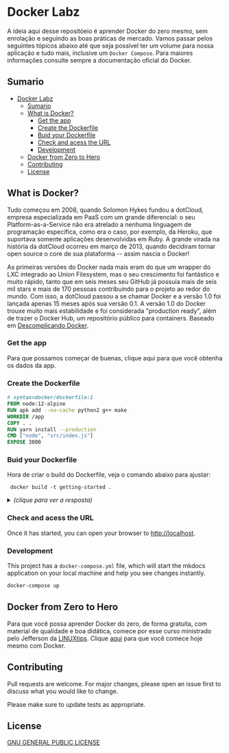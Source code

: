 # Docker Labz
A ideia aqui desse repositóeio é aprender Docker do zero mesmo, sem enrolação e seguindo as boas práticas de mercado. Vamos passar pelos seguintes tópicos abaixo até que seja possível ter um volume para nossa aplicação e tudo mais, inclusive um `Docker Compose`. Para maiores informações consulte sempre a documentação oficial do Docker.

## Sumario

- [Docker Labz](#docker-labz)
  - [Sumario](#sumario)
  - [What is Docker?](#what-is-docker)
    - [Get the app](#get-the-app)
    - [Create the Dockerfile](#create-the-dockerfile)
    - [Buid your Dockerfile](#buid-your-dockerfile)
    - [Check and acess the URL](#check-and-acess-the-url)
    - [Development](#development)
  - [Docker from Zero to Hero](#docker-from-zero-to-hero)
  - [Contributing](#contributing)
  - [License](#license)


## What is Docker?
Tudo começou em 2008, quando Solomon Hykes fundou a dotCloud, empresa especializada em PaaS com um grande diferencial: o seu Platform-as-a-Service não era atrelado a nenhuma linguagem de programação específica, como era o caso, por exemplo, da Heroku, que suportava somente aplicações desenvolvidas em Ruby. A grande virada na história da dotCloud ocorreu em março de 2013, quando decidiram tornar open source o core de sua plataforma -- assim nascia o Docker!

As primeiras versões do Docker nada mais eram do que um wrapper do LXC integrado ao Union Filesystem, mas o seu crescimento foi fantástico e muito rápido, tanto que em seis meses seu GitHub já possuía mais de seis mil stars e mais de 170 pessoas contribuindo para o projeto ao redor do mundo. Com isso, a dotCloud passou a se chamar Docker e a versão 1.0 foi lançada apenas 15 meses após sua versão 0.1. A versão 1.0 do Docker trouxe muito mais estabilidade e foi considerada "production ready", além de trazer o Docker Hub, um repositório público para containers. Baseado em [Descomplicando Docker](https://github.com/badtuxx/DescomplicandoDocker).

### Get the app
Para que possamos começar de buenas, clique aqui para que você obtenha os dados da app.

### Create the Dockerfile

```dockerfile
# syntax=docker/dockerfile:1
FROM node:12-alpine
RUN apk add --no-cache python2 g++ make
WORKDIR /app
COPY . .
RUN yarn install --production
CMD ["node", "src/index.js"]
EXPOSE 3000
```

### Buid your Dockerfile
Hora de criar o build do Dockerfile, veja o comando abaixo para ajustar:

` docker build -t getting-started .`


<details><summary><b></b> <em>(clique para ver a resposta)</em></summary>

```bash
Sending build context to Docker daemon  4.654MB   
Step 1/7 : FROM node:12-alpine
 ---> bb6d28039b8c
Step 2/7 : RUN apk add --no-cache python2 g++ make
 ---> Running in a067c51c395d
fetch https://dl-cdn.alpinelinux.org/alpine/v3.15/main/x86_64/APKINDEX.tar.gz
fetch https://dl-cdn.alpinelinux.org/alpine/v3.15/community/x86_64/APKINDEX.tar.gz
(1/22) Installing binutils (2.37-r3)
(2/22) Installing libgomp (10.3.1_git20211027-r0)
(3/22) Installing libatomic (10.3.1_git20211027-r0)
(4/22) Installing libgphobos (10.3.1_git20211027-r0)
(5/22) Installing gmp (6.2.1-r1)
(6/22) Installing isl22 (0.22-r0)
(7/22) Installing mpfr4 (4.1.0-r0)
(8/22) Installing mpc1 (1.2.1-r0)
(9/22) Installing gcc (10.3.1_git20211027-r0)
(10/22) Installing musl-dev (1.2.2-r7)
(11/22) Installing libc-dev (0.7.2-r3)
(12/22) Installing g++ (10.3.1_git20211027-r0)
(13/22) Installing make (4.3-r0)
(14/22) Installing libbz2 (1.0.8-r1)
(15/22) Installing expat (2.4.7-r0)
(16/22) Installing libffi (3.4.2-r1)
(17/22) Installing gdbm (1.22-r0)
(18/22) Installing ncurses-terminfo-base (6.3_p20211120-r1)
(19/22) Installing ncurses-libs (6.3_p20211120-r1)
(20/22) Installing readline (8.1.1-r0)
(21/22) Installing sqlite-libs (3.36.0-r0)
(22/22) Installing python2 (2.7.18-r4)
Executing busybox-1.34.1-r5.trigger
OK: 229 MiB in 38 packages
Removing intermediate container a067c51c395d
 ---> b2d61b824b3f
Step 3/7 : WORKDIR /app
 ---> Running in 8b5bc690e742
Removing intermediate container 8b5bc690e742
 ---> 4fcb2e6472f6
Step 4/7 : COPY . .
 ---> e80020eac517
Step 5/7 : RUN yarn install --production
 ---> Running in 5d658e33e289
yarn install v1.22.18
[1/4] Resolving packages...
warning Resolution field "ansi-regex@5.0.1" is incompatible with requested version "ansi-regex@^2.0.0"
warning Resolution field "ansi-regex@5.0.1" is incompatible with requested version "ansi-regex@^3.0.0"
[2/4] Fetching packages...
[3/4] Linking dependencies...
[4/4] Building fresh packages...
Done in 12.93s.
Removing intermediate container 5d658e33e289
 ---> 6fca0dcd5d22
Step 6/7 : CMD ["node", "src/index.js"]
 ---> Running in 26d081688136
Removing intermediate container 26d081688136
 ---> fc006139a264
Step 7/7 : EXPOSE 3000
 ---> Running in c0ecacfd20dc
Removing intermediate container c0ecacfd20dc
 ---> 633c01ce663d
Successfully built 633c01ce663d
Successfully tagged getting-started:latest
```
</details>

### Check and acess the URL

Once it has started, you can open your browser to [http://localhost](http://localhost).

### Development

This project has a `docker-compose.yml` file, which will start the mkdocs application on your
local machine and help you see changes instantly.

```bash
docker-compose up
```

## Docker from Zero to Hero
Para que você possa aprender Docker do zero, de forma gratuita, com material de qualidade e boa didática, comece por esse curso ministrado pelo Jefferson da [LINUXtips](https://www.linuxtips.io/). Clique [aqui](https://www.youtube.com/watch?v=Wm99C_f7Kxw&list=PLf-O3X2-mxDn1VpyU2q3fuI6YYeIWp5rR&ab_channel=LINUXtips) para que você comece hoje mesmo com Docker.

## Contributing
Pull requests are welcome. For major changes, please open an issue first to discuss what you would like to change.

Please make sure to update tests as appropriate.

## License
[GNU GENERAL PUBLIC LICENSE](https://github.com/Docker-Tutorialz/sample-application/blob/main/LICENSE)
